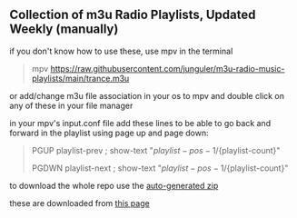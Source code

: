 ## Collection of m3u Radio Playlists, Updated Weekly (manually)

if you don't know how to use these, use mpv in the terminal

>mpv https://raw.githubusercontent.com/junguler/m3u-radio-music-playlists/main/trance.m3u

or add/change m3u file association in your os to mpv and double click on any of these in your file manager

in your mpv's input.conf file add these lines to be able to go back and forward in the playlist using page up and page down:

>PGUP playlist-prev ; show-text "${playlist-pos-1}/${playlist-count}"
>
>PGDWN playlist-next ; show-text "${playlist-pos-1}/${playlist-count}"

to download the whole repo use the [auto-generated zip](https://github.com/junguler/m3u-radio-music-playlists/archive/refs/heads/main.zip)

these are downloaded from [this page](https://www.radio.pervii.com/en/online-playlists-m3u.htm)
